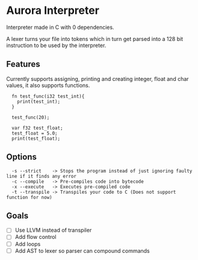 # Aurora Interpreter

Interpreter made in C with 0 dependencies.

A lexer turns your file into tokens which in turn get parsed into a 128 bit instruction to be used by the interpreter.

## Features

Currently supports assigning, printing and creating integer, float and char values, it also supports functions.

```
  fn test_func(i32 test_int){
    print(test_int);
  }

  test_func(20);

  var f32 test_float;
  test_float = 5.0;
  print(test_float);
```

## Options
```
  -s --strict    -> Stops the program instead of just ignoring faulty line if it finds any error
  -c --compile   -> Pre-compiles code into bytecode
  -x --execute   -> Executes pre-compiled code
  -t --transpile -> Transpiles your code to C (Does not support function for now)
```

## Goals
- [ ] Use LLVM instead of transpiler
- [ ] Add flow control
- [ ] Add loops
- [ ] Add AST to lexer so parser can compound commands